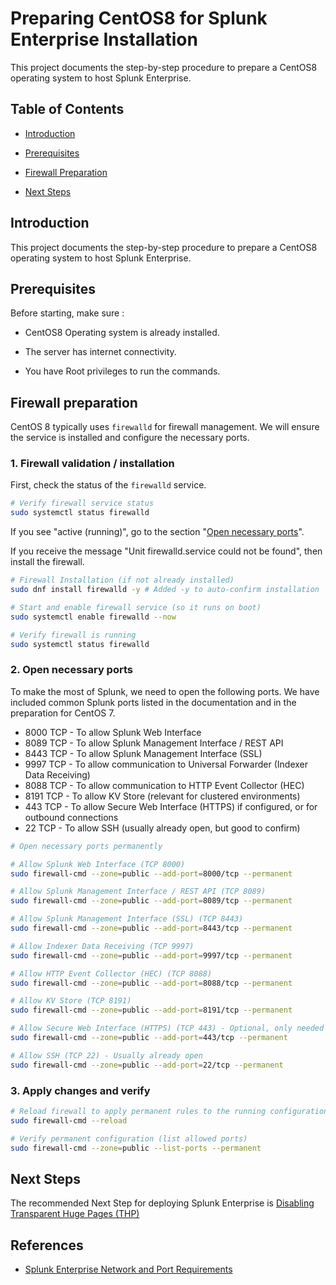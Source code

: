 # Preparing CentOS8 for Splunk Enterprise Installation

This project documents the step-by-step procedure to prepare a CentOS8 operating system to host Splunk Enterprise.

## Table of Contents

* [Introduction](#introduction)

* [Prerequisites](#prerequisites)

* [Firewall Preparation](#firewall-preparation)

* [Next Steps](#next-steps)

## Introduction

This project documents the step-by-step procedure to prepare a CentOS8 operating system to host Splunk Enterprise.

## Prerequisites

Before starting, make sure :

* CentOS8 Operating system is already installed.

* The server has internet connectivity.

* You have Root privileges to run the commands.

## Firewall preparation

CentOS 8 typically uses `firewalld` for firewall management. We will ensure the service is installed and configure the necessary ports.

### 1. Firewall validation / installation

First, check the status of the `firewalld` service.

```bash
# Verify firewall service status
sudo systemctl status firewalld
```

If you see "active (running)", go to the section "[Open necessary ports](#open-necessary-ports)".

If you receive the message "Unit firewalld.service could not be found", then install the firewall.

```bash
# Firewall Installation (if not already installed)
sudo dnf install firewalld -y # Added -y to auto-confirm installation

# Start and enable firewall service (so it runs on boot)
sudo systemctl enable firewalld --now

# Verify firewall is running
sudo systemctl status firewalld
```

### 2. Open necessary ports

To make the most of Splunk, we need to open the following ports. We have included common Splunk ports listed in the documentation and in the preparation for CentOS 7.

* 8000 TCP - To allow Splunk Web Interface
* 8089 TCP - To allow Splunk Management Interface / REST API
* 8443 TCP - To allow Splunk Management Interface (SSL)
* 9997 TCP - To allow communication to Universal Forwarder (Indexer Data Receiving)
* 8088 TCP - To allow communication to HTTP Event Collector (HEC)
* 8191 TCP - To allow KV Store (relevant for clustered environments)
* 443 TCP - To allow Secure Web Interface (HTTPS) if configured, or for outbound connections
* 22 TCP - To allow SSH (usually already open, but good to confirm)

```bash
# Open necessary ports permanently

# Allow Splunk Web Interface (TCP 8000)
sudo firewall-cmd --zone=public --add-port=8000/tcp --permanent

# Allow Splunk Management Interface / REST API (TCP 8089)
sudo firewall-cmd --zone=public --add-port=8089/tcp --permanent

# Allow Splunk Management Interface (SSL) (TCP 8443)
sudo firewall-cmd --zone=public --add-port=8443/tcp --permanent

# Allow Indexer Data Receiving (TCP 9997)
sudo firewall-cmd --zone=public --add-port=9997/tcp --permanent

# Allow HTTP Event Collector (HEC) (TCP 8088)
sudo firewall-cmd --zone=public --add-port=8088/tcp --permanent

# Allow KV Store (TCP 8191)
sudo firewall-cmd --zone=public --add-port=8191/tcp --permanent

# Allow Secure Web Interface (HTTPS) (TCP 443) - Optional, only needed if you configure Splunk for HTTPS on 443
sudo firewall-cmd --zone=public --add-port=443/tcp --permanent

# Allow SSH (TCP 22) - Usually already open
sudo firewall-cmd --zone=public --add-port=22/tcp --permanent
```

### 3. Apply changes and verify

```bash
# Reload firewall to apply permanent rules to the running configuration
sudo firewall-cmd --reload

# Verify permanent configuration (list allowed ports)
sudo firewall-cmd --zone=public --list-ports --permanent
```

## Next Steps

The recommended Next Step for deploying Splunk Enterprise is [Disabling Transparent Huge Pages (THP)](https://github.com/splunkcep/splunk_platform/blob/main/OS_preparation/Disable_THP_EN.md)


## References

- [Splunk Enterprise Network and Port Requirements](https://docs.splunk.com/Documentation/Splunk/9.4.1/InheritedDeployment/Ports)

